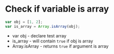 # Check if variable is array

```javascript
var obj = [1, 2];
var is_array = Array.isArray(obj);
```

- var obj - declare test array
- is_array - will contain ```true``` if obj is array
- Array.isArray - returns ```true``` if argument is array
